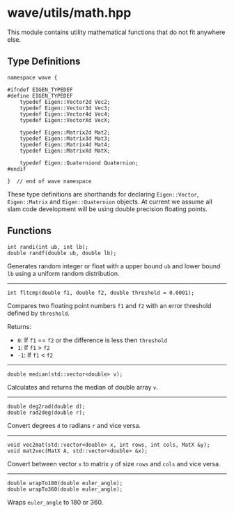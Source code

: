 # wave/utils/math.hpp

This module contains utility mathematical functions that do not fit anywhere else.

## Type Definitions

    namespace wave {

    #ifndef EIGEN_TYPEDEF
    #define EIGEN_TYPEDEF
        typedef Eigen::Vector2d Vec2;
        typedef Eigen::Vector3d Vec3;
        typedef Eigen::Vector4d Vec4;
        typedef Eigen::VectorXd VecX;

        typedef Eigen::Matrix2d Mat2;
        typedef Eigen::Matrix3d Mat3;
        typedef Eigen::Matrix4d Mat4;
        typedef Eigen::MatrixXd MatX;

        typedef Eigen::Quaterniond Quaternion;
    #endif

    }  // end of wave namespace

These type definitions are shorthands for declaring `Eigen::Vector`,
`Eigen::Matrix` and `Eigen::Quaternion` objects. At current we assume all slam
code development will be using double precision floating points.


## Functions

    int randi(int ub, int lb);
    double randf(double ub, double lb);

Generates random integer or float with a upper bound `ub` and lower bound `lb`
using a uniform random distribution.

---

    int fltcmp(double f1, double f2, double threshold = 0.0001);

Compares two floating point numbers `f1` and `f2` with an error threshold
defined by `threshold`.

Returns:

- `0`: If `f1` == `f2` or the difference is less then `threshold`
- `1`: If `f1` > `f2`
- `-1`: If `f1` < `f2`

---

    double median(std::vector<double> v);

Calculates and returns the median of double array `v`.

---

    double deg2rad(double d);
    double rad2deg(double r);

Convert degrees `d` to radians `r` and vice versa.

---

    void vec2mat(std::vector<double> x, int rows, int cols, MatX &y);
    void mat2vec(MatX A, std::vector<double> &x);

Convert between vector `x` to matrix `y` of size `rows` and `cols` and vice
versa.

---

    double wrapTo180(double euler_angle);
    double wrapTo360(double euler_angle);

Wraps `euler_angle` to 180 or 360.
